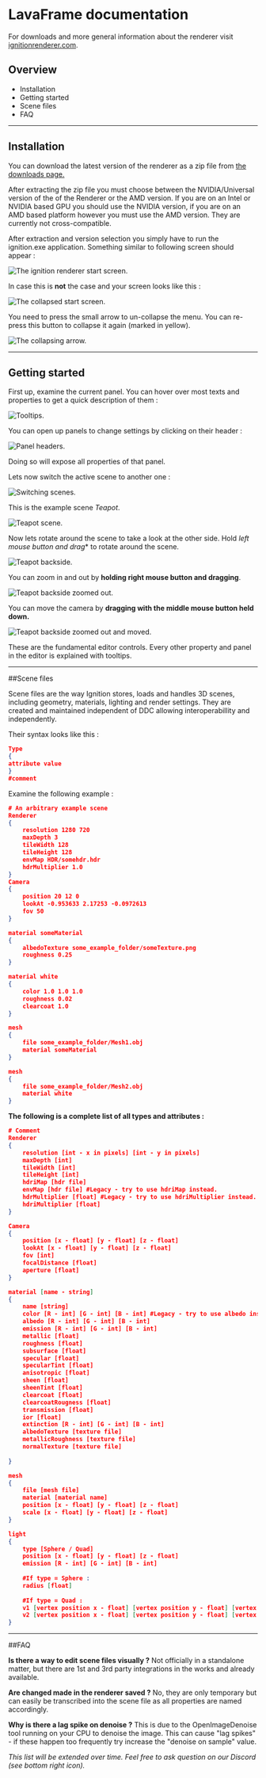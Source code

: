 # LavaFrame documentation

For downloads and more general information about the renderer visit [ignitionrenderer.com](https://ignitionrenderer.com).

## Overview

* Installation
* Getting started
* Scene files
* FAQ

---

## Installation

You can download the latest version of the renderer as a zip file from [the downloads page.](https://lavaframe.com/download/)

After extracting the zip file you must choose between the NVIDIA/Universal version of the of the Renderer or the AMD version. 
If you are on an Intel or NVIDIA based GPU you should use the NVIDIA version, if you are on an AMD based platform however you must use the AMD version. 
They are currently not cross-compatible.

After extraction and version selection you simply have to run the ignition.exe application. Something similar to following screen should appear :

![The ignition renderer start screen.](img/startscreen.png)

In case this is **not** the case and your screen looks like this :

![The collapsed start screen.](img/startscreen_collapsed.png)
 
You need to press the small arrow to un-collapse the menu. You can re-press this button to collapse it again (marked in yellow).

![The collapsing arrow.](img/startscreen_uncollapse.png)

---

## Getting started

First up, examine the current panel.
You can hover over most texts and properties to get a quick description of them : 

![Tooltips.](img/tooltips.png)

You can open up panels to change settings by clicking on their header : 

![Panel headers.](img/panelheaders.png)

Doing so will expose all properties of that panel.

Lets now switch the active scene to another one :

![Switching scenes.](img/sceneswitch.png)

This is the example scene *Teapot*.

![Teapot scene.](img/teapotscene.png)

Now lets rotate around the scene to take a look at the other side. Hold *left mouse button and drag** to rotate around the scene.

![Teapot backside.](img/teapot_backside.png)

You can zoom in and out by **holding right mouse button and dragging**.

![Teapot backside zoomed out.](img/teapot_backside_zoomout.png)

You can move the camera by **dragging with the middle mouse button held down.**

![Teapot backside zoomed out and moved.](img/teapot_backside_zoomout_moved.png)

These are the fundamental editor controls. Every other property and panel in the editor is explained with tooltips.

---

##Scene files

Scene files are the way Ignition stores, loads and handles 3D scenes, including geometry, materials, lighting and render settings. 
They are created and maintained independent of DDC allowing interoperabillity and independently.

Their syntax looks like this :
```json
Type
{
attribute value
}
#comment
``` 

Examine the following example :

```json
# An arbitrary example scene
Renderer
{
	resolution 1280 720
	maxDepth 3
	tileWidth 128
	tileHeight 128
	envMap HDR/somehdr.hdr
	hdrMultiplier 1.0
}
Camera
{
	position 20 12 0
	lookAt -0.953633 2.17253 -0.0972613
	fov 50
}

material someMaterial
{
	albedoTexture some_example_folder/someTexture.png
	roughness 0.25
}

material white
{
	color 1.0 1.0 1.0
	roughness 0.02
	clearcoat 1.0
}

mesh
{
	file some_example_folder/Mesh1.obj
	material someMaterial
}

mesh
{
	file some_example_folder/Mesh2.obj
	material white
}
```

**The following is a complete list of all types and attributes :**

```json
# Comment
Renderer
{
	resolution [int - x in pixels] [int - y in pixels]
	maxDepth [int]
	tileWidth [int]
	tileHeight [int]
	hdriMap [hdr file]
	envMap [hdr file] #Legacy - try to use hdriMap instead.
	hdrMultiplier [float] #Legacy - try to use hdriMultiplier instead.
	hdriMultiplier [float]
}

Camera
{
	position [x - float] [y - float] [z - float]
	lookAt [x - float] [y - float] [z - float]
	fov [int]
	focalDistance [float]
	aperture [float]
}

material [name - string]
{
	name [string]
	color [R - int] [G - int] [B - int] #Legacy - try to use albedo instead.
	albedo [R - int] [G - int] [B - int]
	emission [R - int] [G - int] [B - int]
	metallic [float]
	roughness [float]
	subsurface [float]
	specular [float]
	specularTint [float]
	anisotropic [float] 
	sheen [float]
	sheenTint [float]
	clearcoat [float]
	clearcoatRougness [float]
	transmission [float]
	ior [float]
	extinction [R - int] [G - int] [B - int]
	albedoTexture [texture file]
	metallicRoughness [texture file]
	normalTexture [texture file]
	
}

mesh
{
	file [mesh file]
	material [material name]
	position [x - float] [y - float] [z - float]
	scale [x - float] [y - float] [z - float]
}

light
{
	type [Sphere / Quad]
	position [x - float] [y - float] [z - float]
	emission [R - int] [G - int] [B - int]
	
	#If type = Sphere :
	radius [float]
	
	#If type = Quad : 
	v1 [vertex position x - float] [vertex position y - float] [vertex position z - float]
	v2 [vertex position x - float] [vertex position y - float] [vertex position z - float]
}
```

---

##FAQ

**Is there a way to edit scene files visually ?**
Not officially in a standalone matter, but there are 1st and 3rd party integrations in the works and already available.

**Are changed made in the renderer saved ?**
No, they are only temporary but can easily be transcribed into the scene file as all properties are named accordingly.

**Why is there a lag spike on denoise ?**
This is due to the OpenImageDenoise tool running on your CPU to denoise the image. This can cause "lag spikes" - if these happen too frequently try increase the "denoise on sample" value.

*This list will be extended over time. Feel free to ask question on our Discord (see bottom right icon).*